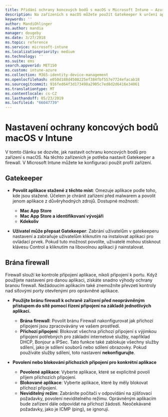 ```yaml
---
title: Přidání ochrany koncových bodů s macOS v Microsoft Intune – Azure | Microsoft Docs
description: Na zařízeních s macOS můžete použít Gatekeeper k určení aplikací, které se smí instalovat, včetně aplikací z Mac App Storu. V Microsoft Intune také můžete určitým aplikacím povolit nebo nakonfigurovat průchod bránou firewall nebo můžete určité aplikace zablokovat, použít neviditelný režim utajení, případně blokovat určité typy příchozích připojení.
keywords: ''
author: MandiOhlinger
ms.author: mandia
manager: dougeby
ms.date: 3/27/2018
ms.topic: reference
ms.service: microsoft-intune
ms.localizationpriority: medium
ms.technology: ''
ms.suite: ems
search.appverid: MET150
ms.custom: intune-azure
ms.collection: M365-identity-device-management
ms.openlocfilehash: e050d188d4508225ef384fbf557e7724efacab18
ms.sourcegitcommit: 916fed64f3d173498a2905c7ed8d2d6416e34061
ms.translationtype: MT
ms.contentlocale: cs-CZ
ms.lasthandoff: 05/23/2019
ms.locfileid: "66047739"
---
```

# <a name="macos-endpoint-protection-settings-in-intune"></a>Nastavení ochrany koncových bodů macOS v Intune

V tomto článku se dozvíte, jak nastavit ochranu koncových bodů pro zařízení s macOS. Na těchto zařízeních je potřeba nastavit Gatekeeper a firewall. V Microsoft Intune můžete ke konfiguraci použít profil zařízení.

## <a name="gatekeeper"></a>Gatekeeper

- **Povolit aplikace stažené z těchto míst**: Omezuje aplikace podle toho, kde jsou stažené. Účelem je chránit zařízení před malwarem a povolit jenom aplikace z důvěryhodných zdrojů. Dostupné možnosti: 
  - **Mac App Store**
  - **Mac App Store a identifikovaní vývojáři**
  - **Kdekoliv**

- **Uživatel může přepsat Gatekeeper**: Zabrání uživatelům v gatekeeperu nastavení a zabraňuje uživatelům kliknutím na instalovat aplikaci pro ovládací prvek. Pokud tuto možnost povolíte, uživatelé mohou stisknout klávesu Control a kliknutím na libovolnou aplikaci ji nainstalovat.

## <a name="firewall"></a>Brána firewall

Firewall slouží ke kontrole připojení aplikace, nikoli připojení k portu. Když použijete nastavení pro danou aplikaci, získáte snadno výhody ochrany branou firewall. Nežádoucím aplikacím také znemožníte převzetí kontroly nad síťovými porty otevřenými pro oprávněné aplikace.

- **Použijte bránu firewall k ochraně zařízení před neoprávněným přístupem do sítě pomocí řízení připojení na základě jednotlivých aplikací.**
  - **Brána firewall**: Povolit bránu Firewall nakonfigurovat jak příchozí připojení jsou zpracovávány ve vašem prostředí.
  - **Příchozí připojení**: Blokovat všechna příchozí připojení s výjimkou připojení potřebných pro základní internetové služby, například DHCP, Bonjour a IPSec. Tato funkce také zablokuje všechny služby sdílení, jako je sdílení souborů nebo sdílení obrazovky. Pokud používáte služby sdílení, toto nastavení **nekonfigurujte**.

- **Povolení nebo blokování příchozích připojení pro konkrétní aplikace**
  - **Povolené aplikace**: Vyberte aplikace, které se explicitně povolí příjem příchozích připojení.
  - **Blokované aplikace**: Vyberte aplikace, které by měly blokovat příchozí připojení.
  - **Neviditelný režim**: Zabráníte počítači v odpovídání na zjišťovací požadavky, povolení neviditelného režimu. Oprávněným aplikacím bude zařízení dále odpovídat na příchozí žádosti. Neočekávané požadavky, jako je ICMP (ping), se ignorují.
